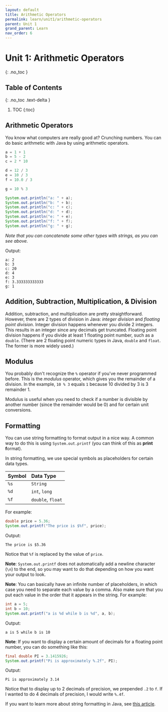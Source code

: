 ```yaml
---
layout: default
title: Arithmetic Operators
permalink: learn/unit1/arithmetic-operators
parent: Unit 1
grand_parent: Learn
nav_order: 6
---
```


<!-- prettier-ignore-start -->
# Unit 1: Arithmetic Operators
{: .no_toc }

## Table of Contents
{: .no_toc .text-delta }

1. TOC
{:toc}
<!-- prettier-ignore-end -->

## Arithmetic Operators

You know what computers are really good at? Crunching numbers. You can do basic arithmetic with Java by using arithmetic operators.

```java
a = 1 + 1
b = 5 - 2
c = 2 * 10

d = 12 / 3
e = 10 / 3
f = 10.0 / 3

g = 10 % 3

System.out.println("a: " + a);
System.out.println("b: " + b);
System.out.println("c: " + c);
System.out.println("d: " + d);
System.out.println("e: " + e);
System.out.println("f: " + f);
System.out.println("g: " + g);
```

_Note that you can concatenate some other types with strings, as you can see above._

Output:

```
a: 2
b: 3
c: 20
d: 4
e: 3
f: 3.333333333333
g: 1
```

## Addition, Subtraction, Multiplication, & Division

Addition, subtraction, and multiplication are pretty straightforward. However, there are 2 types of division in Java: _integer division_ and _floating point division_. Integer division happens whenever you divide 2 integers. This results in an integer since any decimals get truncated. Floating point division happens if you divide at least 1 floating point number, such as a `double`. (There are 2 floating point numeric types in Java, `double` and `float`. The former is more widely used.)

## Modulus

You probably don't recognize the `%` operator if you've never programmed before. This is the _modulus_ operator, which gives you the remainder of a division. In the example, `10 % 3` equals `1` because 10 divided by 3 is 3 remainder 1.

Modulus is useful when you need to check if a number is divisible by another number (since the remainder would be 0) and for certain unit conversions.

## Formatting

You can use string formatting to format output in a nice way. A common way to do this is using `System.out.printf` (you can think of this as **print** **f**ormat).

In string formatting, we use special symbols as placeholders for certain data types.

| Symbol | Data Type         |
| :----- | :---------------- |
| `%s`   | `String`          |
| `%d`   | `int`, `long`     |
| `%f`   | `double`, `float` |

For example:

```java
double price = 5.36;
System.out.printf("The price is $%f", price);
```

Output:

```
The price is $5.36
```

Notice that `%f` is replaced by the value of `price`.

**Note**: `System.out.printf` does not automatically add a newline character (`\n`) to the end, so you may want to do that depending on how you want your output to look.

**Note**: You can basically have an infinite number of placeholders, in which case you need to separate each value by a comma. Also make sure that you put each value in the order that it appears in the string. For example:

```java
int a = 5;
int b = 10;
System.out.printf("a is %d while b is %d", a, b);
```

Output:

```
a is 5 while b is 10
```

**Note**: If you want to display a certain amount of decimals for a floating point number, you can do something like this:

```java
final double PI = 3.1415926;
System.out.printf("Pi is approximately %.2f", PI);
```

Output:

```
Pi is approximately 3.14
```

Notice that to display up to 2 decimals of precision, we prepended `.2` to `f`. If I wanted to do 4 decimals of precision, I would write `%.4f`.

If you want to learn more about string formatting in Java, see [this article](https://dzone.com/articles/java-string-format-examples).
